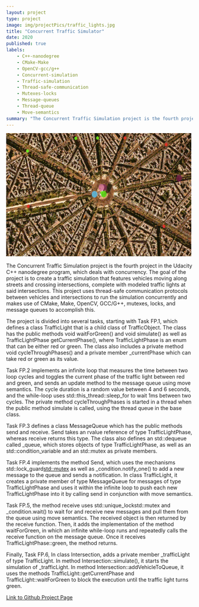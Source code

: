 ```yaml
---
layout: project
type: project
image: img/projectPics/traffic_lights.jpg
title: "Concurrent Traffic Simulator"
date: 2020
published: true
labels:
    - C++-nanodegree
    - CMake-Make
    - OpenCV-gcc/g++
    - Concurrent-simulation
    - Traffic-simulation
    - Thread-safe-communication
    - Mutexes-locks
    - Message-queues    
    - Thread-queue
    - Move-semantics
summary: "The Concurrent Traffic Simulation project is the fourth project in the Udacity C++ nanodegree program, which deals with concurrency. The goal of the project is to create a traffic simulation that features vehicles moving along streets and crossing intersections, complete with modeled traffic lights at said intersections using thread-safe communication protocols, and using CMake, Make, OpenCV, GCC/G++, mutexes, locks, and message queues to accomplish this."
---
```


<img width="500px" class="rounded float-start pe-4" src="/img/projectPics/traffic_sim.gif">


The Concurrent Traffic Simulation project is the fourth project in the Udacity C++ nanodegree program, which deals with concurrency. The goal of the project is to create a traffic simulation that features vehicles moving along streets and crossing intersections, complete with modeled traffic lights at said intersections. This project uses thread-safe communication protocols between vehicles and intersections to run the simulation concurrently and makes use of CMake, Make, OpenCV, GCC/G++, mutexes, locks, and message queues to accomplish this.

The project is divided into several tasks, starting with Task FP.1, which defines a class TrafficLight that is a child class of TrafficObject. The class has the public methods void waitForGreen() and void simulate() as well as TrafficLightPhase getCurrentPhase(), where TrafficLightPhase is an enum that can be either red or green. The class also includes a private method void cycleThroughPhases() and a private member _currentPhase which can take red or green as its value.

Task FP.2 implements an infinite loop that measures the time between two loop cycles and toggles the current phase of the traffic light between red and green, and sends an update method to the message queue using move semantics. The cycle duration is a random value between 4 and 6 seconds, and the while-loop uses std::this_thread::sleep_for to wait 1ms between two cycles. The private method cycleThroughPhases is started in a thread when the public method simulate is called, using the thread queue in the base class.

Task FP.3 defines a class MessageQueue which has the public methods send and receive. Send takes an rvalue reference of type TrafficLightPhase, whereas receive returns this type. The class also defines an std::dequeue called _queue, which stores objects of type TrafficLightPhase, as well as an std::condition_variable and an std::mutex as private members.

Task FP.4 implements the method Send, which uses the mechanisms std::lock_guard<std::mutex> as well as _condition.notify_one() to add a new message to the queue and sends a notification. In class TrafficLight, it creates a private member of type MessageQueue for messages of type TrafficLightPhase and uses it within the infinite loop to push each new TrafficLightPhase into it by calling send in conjunction with move semantics.

Task FP.5, the method receive uses std::unique_lockstd::mutex and _condition.wait() to wait for and receive new messages and pull them from the queue using move semantics. The received object is then returned by the receive function. Then, it adds the implementation of the method waitForGreen, in which an infinite while-loop runs and repeatedly calls the receive function on the message queue. Once it receives TrafficLightPhase::green, the method returns.

Finally, Task FP.6, In class Intersection, adds a private member _trafficLight of type TrafficLight. In method Intersection::simulate(), it starts the simulation of _trafficLight. In method Intersection::addVehicleToQueue, it uses the methods TrafficLight::getCurrentPhase and TrafficLight::waitForGreen to block the execution until the traffic light turns green.

[Link to Github Project Page](https://github.com/CalebMueller/Udacity-C-Nanodegree--Concurrent-Traffic-Simulation)
